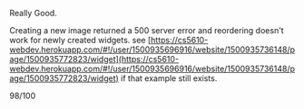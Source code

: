 Really Good. 

Creating a new image returned a 500 server error and reordering doesn't work for newly created widgets. see
[https://cs5610-webdev.herokuapp.com/#!/user/1500935696916/website/1500935736148/page/1500935772823/widget](https://cs5610-webdev.herokuapp.com/#!/user/1500935696916/website/1500935736148/page/1500935772823/widget)
if that example still exists.

98/100
